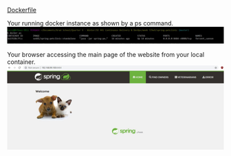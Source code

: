 [Dockerfile](https://github.com/ArbaazKhan1/spring-petclinic/blob/master/Dockerfile)

Your running docker instance as shown by a ps command.
<img  alt=" ps command" src="https://github.com/ArbaazKhan1/spring-petclinic/blob/master/figures/Docker_ps.JPG">

Your browser accessing the main page of the website from your local container.
<img  alt=" ps command" src="https://github.com/ArbaazKhan1/spring-petclinic/blob/master/figures/Docker_website.JPG">
